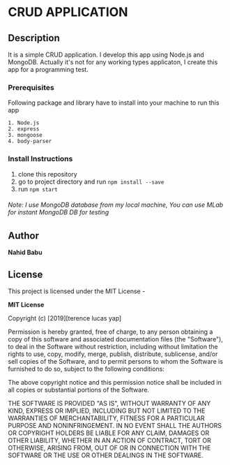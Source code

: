 # CRUD APPLICATION

## Description

It is a simple CRUD application. I develop this app using Node.js and MongoDB.
Actually it's not for any working types applicaton, I create this app for a programming test.


### Prerequisites

Following package and library have to install into your machine to run this app 

```
1. Node.js
2. express
3. mongoose
4. body-parser
```
### Install Instructions

1. clone this repository 
2. go to project directory and run `npm install --save`
3. run `npm start`

###### *Note: I use MongoDB database from my local machine, You can use MLab for instant MongoDB DB for testing*




## Author

 **Nahid Babu**

## License

This project is licensed under the MIT License - 

**MIT License**

Copyright (c) [2019][terence lucas yap]

Permission is hereby granted, free of charge, to any person obtaining a copy
of this software and associated documentation files (the "Software"), to deal
in the Software without restriction, including without limitation the rights
to use, copy, modify, merge, publish, distribute, sublicense, and/or sell
copies of the Software, and to permit persons to whom the Software is
furnished to do so, subject to the following conditions:

The above copyright notice and this permission notice shall be included in all
copies or substantial portions of the Software.

THE SOFTWARE IS PROVIDED "AS IS", WITHOUT WARRANTY OF ANY KIND, EXPRESS OR
IMPLIED, INCLUDING BUT NOT LIMITED TO THE WARRANTIES OF MERCHANTABILITY,
FITNESS FOR A PARTICULAR PURPOSE AND NONINFRINGEMENT. IN NO EVENT SHALL THE
AUTHORS OR COPYRIGHT HOLDERS BE LIABLE FOR ANY CLAIM, DAMAGES OR OTHER
LIABILITY, WHETHER IN AN ACTION OF CONTRACT, TORT OR OTHERWISE, ARISING FROM,
OUT OF OR IN CONNECTION WITH THE SOFTWARE OR THE USE OR OTHER DEALINGS IN THE
SOFTWARE.
